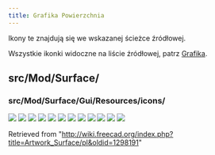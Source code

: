 ```yaml
---
title: Grafika Powierzchnia
---
```


Ikony te znajdują się we wskazanej ścieżce źródłowej.

Wszystkie ikonki widoczne na liście źródłowej, patrz [Grafika](/Artwork/pl "Artwork/pl").

## src/Mod/Surface/

### src/Mod/Surface/Gui/Resources/icons/

![](/images/Surface_BezierSurface.svg)
![](/images/Surface_BlendCurve.svg)
![](/images/Surface_BSplineSurface.svg)
![](/images/Surface_CurveOnMesh.svg)
![](/images/Surface_Cut.svg)
![](/images/Surface_ExtendFace.svg)
![](/images/Surface_Filling.svg)
![](/images/Surface_GeomFillSurface.svg)
![](/images/Surface_Sections.svg)
![](/images/Surface_Sewing.svg)
![](/images/Surface_Surface.svg)
![](/images/Surface_Workbench.svg)

Retrieved from "<http://wiki.freecad.org/index.php?title=Artwork_Surface/pl&oldid=1298191>"
